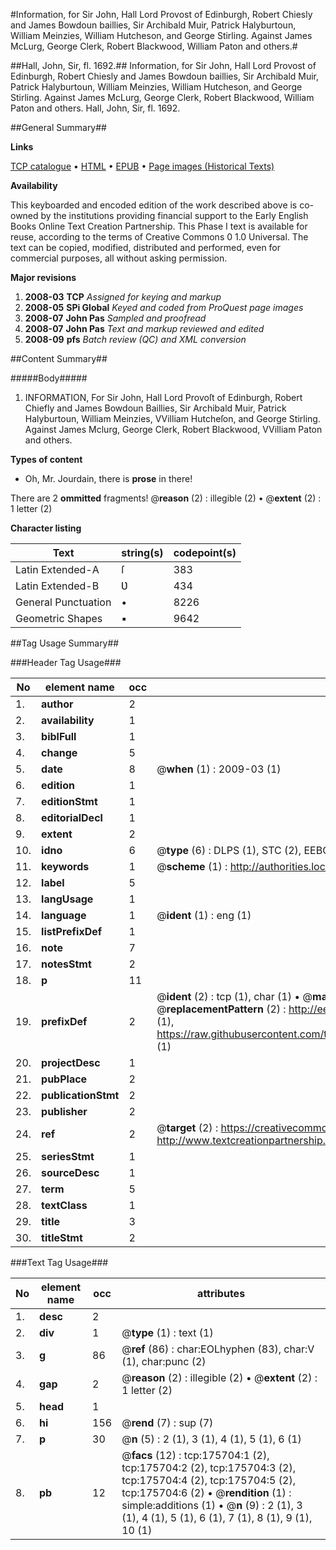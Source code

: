 #Information, for Sir John, Hall Lord Provost of Edinburgh, Robert Chiesly and James Bowdoun baillies, Sir Archibald Muir, Patrick Halyburtoun, William Meinzies, William Hutcheson, and George Stirling. Against James McLurg, George Clerk, Robert Blackwood, William Paton and others.#

##Hall, John, Sir, fl. 1692.##
Information, for Sir John, Hall Lord Provost of Edinburgh, Robert Chiesly and James Bowdoun baillies, Sir Archibald Muir, Patrick Halyburtoun, William Meinzies, William Hutcheson, and George Stirling. Against James McLurg, George Clerk, Robert Blackwood, William Paton and others.
Hall, John, Sir, fl. 1692.

##General Summary##

**Links**

[TCP catalogue](http://www.ota.ox.ac.uk/tcp/)  • 
[HTML](http://tei.it.ox.ac.uk/tcp/Texts-HTML/free/B03/B03783.html)  • 
[EPUB](http://tei.it.ox.ac.uk/tcp/Texts-EPUB/free/B03/B03783.epub) • 
[Page images (Historical Texts)](https://data.historicaltexts.jisc.ac.uk/view?pubId=eebo-52211850e&pageId=eebo-52211850e-175704-1)

**Availability**

This keyboarded and encoded edition of the
	       work described above is co-owned by the institutions
	       providing financial support to the Early English Books
	       Online Text Creation Partnership. This Phase I text is
	       available for reuse, according to the terms of Creative
	       Commons 0 1.0 Universal. The text can be copied,
	       modified, distributed and performed, even for
	       commercial purposes, all without asking permission.

**Major revisions**

1. __2008-03__ __TCP__ *Assigned for keying and markup*
1. __2008-05__ __SPi Global__ *Keyed and coded from ProQuest page images*
1. __2008-07__ __John Pas__ *Sampled and proofread*
1. __2008-07__ __John Pas__ *Text and markup reviewed and edited*
1. __2008-09__ __pfs__ *Batch review (QC) and XML conversion*

##Content Summary##

#####Body#####

1. INFORMATION, For Sir John, Hall Lord Provoſt of Edinburgh, Robert Chiefly and James Bowdoun Baillies, Sir Archibald Muir, Patrick Halyburtoun, William Meinzies, VVilliam Hutcheſon, and George Stirling. Against James Mclurg, George Clerk, Robert Blackwood, VVilliam Paton and others.

**Types of content**

  * Oh, Mr. Jourdain, there is **prose** in there!

There are 2 **ommitted** fragments! 
 @__reason__ (2) : illegible (2)  •  @__extent__ (2) : 1 letter (2)

**Character listing**


|Text|string(s)|codepoint(s)|
|---|---|---|
|Latin Extended-A|ſ|383|
|Latin Extended-B|Ʋ|434|
|General Punctuation|•|8226|
|Geometric Shapes|▪|9642|

##Tag Usage Summary##

###Header Tag Usage###

|No|element name|occ|attributes|
|---|---|---|---|
|1.|__author__|2||
|2.|__availability__|1||
|3.|__biblFull__|1||
|4.|__change__|5||
|5.|__date__|8| @__when__ (1) : 2009-03 (1)|
|6.|__edition__|1||
|7.|__editionStmt__|1||
|8.|__editorialDecl__|1||
|9.|__extent__|2||
|10.|__idno__|6| @__type__ (6) : DLPS (1), STC (2), EEBO-CITATION (1), OCLC (1), VID (1)|
|11.|__keywords__|1| @__scheme__ (1) : http://authorities.loc.gov/ (1)|
|12.|__label__|5||
|13.|__langUsage__|1||
|14.|__language__|1| @__ident__ (1) : eng (1)|
|15.|__listPrefixDef__|1||
|16.|__note__|7||
|17.|__notesStmt__|2||
|18.|__p__|11||
|19.|__prefixDef__|2| @__ident__ (2) : tcp (1), char (1)  •  @__matchPattern__ (2) : ([0-9\-]+):([0-9IVX]+) (1), (.+) (1)  •  @__replacementPattern__ (2) : http://eebo.chadwyck.com/downloadtiff?vid=$1&page=$2 (1), https://raw.githubusercontent.com/textcreationpartnership/Texts/master/tcpchars.xml#$1 (1)|
|20.|__projectDesc__|1||
|21.|__pubPlace__|2||
|22.|__publicationStmt__|2||
|23.|__publisher__|2||
|24.|__ref__|2| @__target__ (2) : https://creativecommons.org/publicdomain/zero/1.0/ (1), http://www.textcreationpartnership.org/docs/. (1)|
|25.|__seriesStmt__|1||
|26.|__sourceDesc__|1||
|27.|__term__|5||
|28.|__textClass__|1||
|29.|__title__|3||
|30.|__titleStmt__|2||


###Text Tag Usage###

|No|element name|occ|attributes|
|---|---|---|---|
|1.|__desc__|2||
|2.|__div__|1| @__type__ (1) : text (1)|
|3.|__g__|86| @__ref__ (86) : char:EOLhyphen (83), char:V (1), char:punc (2)|
|4.|__gap__|2| @__reason__ (2) : illegible (2)  •  @__extent__ (2) : 1 letter (2)|
|5.|__head__|1||
|6.|__hi__|156| @__rend__ (7) : sup (7)|
|7.|__p__|30| @__n__ (5) : 2 (1), 3 (1), 4 (1), 5 (1), 6 (1)|
|8.|__pb__|12| @__facs__ (12) : tcp:175704:1 (2), tcp:175704:2 (2), tcp:175704:3 (2), tcp:175704:4 (2), tcp:175704:5 (2), tcp:175704:6 (2)  •  @__rendition__ (1) : simple:additions (1)  •  @__n__ (9) : 2 (1), 3 (1), 4 (1), 5 (1), 6 (1), 7 (1), 8 (1), 9 (1), 10 (1)|
